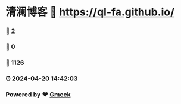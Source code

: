 # 清澜博客 :link: https://ql-fa.github.io/ 
### :page_facing_up: [2](https://ql-fa.github.io//tag.html) 
### :speech_balloon: 0 
### :hibiscus: 1126 
### :alarm_clock: 2024-04-20 14:42:03 
### Powered by :heart: [Gmeek](https://github.com/Meekdai/Gmeek)
